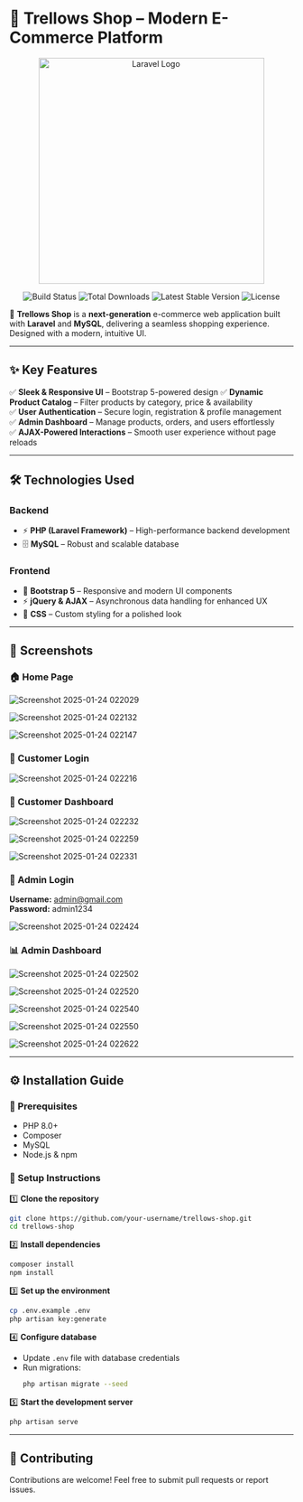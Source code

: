 # 🌟 Trellows Shop – Modern E-Commerce Platform  

<p align="center">
  <a href="https://laravel.com" target="_blank">
    <img src="https://raw.githubusercontent.com/laravel/art/master/logo-lockup/5%20SVG/2%20CMYK/1%20Full%20Color/laravel-logolockup-cmyk-red.svg" width="400" alt="Laravel Logo">
  </a>
</p>

<p align="center">
  <img src="https://img.shields.io/github/workflow/status/laravel/framework/tests?label=Build%20Status" alt="Build Status">
  <img src="https://img.shields.io/packagist/dt/laravel/framework" alt="Total Downloads">
  <img src="https://img.shields.io/packagist/v/laravel/framework" alt="Latest Stable Version">
  <img src="https://img.shields.io/packagist/l/laravel/framework" alt="License">
</p>

🚀 **Trellows Shop** is a **next-generation** e-commerce web application built with **Laravel** and **MySQL**, delivering a seamless shopping experience. Designed with a modern, intuitive UI.

---

## ✨ Key Features  

✅ **Sleek & Responsive UI** – Bootstrap 5-powered design 
✅ **Dynamic Product Catalog** – Filter products by category, price & availability  
✅ **User Authentication** – Secure login, registration & profile management  
✅ **Admin Dashboard** – Manage products, orders, and users effortlessly  
✅ **AJAX-Powered Interactions** – Smooth user experience without page reloads  

---

## 🛠️ Technologies Used  

### **Backend**  
- ⚡ **PHP (Laravel Framework)** – High-performance backend development  
- 🗄 **MySQL** – Robust and scalable database  

### **Frontend**  
- 🎨 **Bootstrap 5** – Responsive and modern UI components  
- ⚡ **jQuery & AJAX** – Asynchronous data handling for enhanced UX  
- 🎨 **CSS** – Custom styling for a polished look  

---

## 📸 Screenshots  

### 🏠 Home Page  
![Screenshot 2025-01-24 022029](https://github.com/user-attachments/assets/14b6565f-bd3b-4638-af36-9ed81b01c022)

![Screenshot 2025-01-24 022132](https://github.com/user-attachments/assets/64447c6a-a7b4-48ab-a039-fefa97d1458e)
  
![Screenshot 2025-01-24 022147](https://github.com/user-attachments/assets/9d7f7af1-3423-4b94-a1d1-bcc9e4d7a2a3)


### 🔐 Customer Login  

![Screenshot 2025-01-24 022216](https://github.com/user-attachments/assets/668ea626-9dd5-4e59-b703-96d1b7443290)

### 🔐 Customer Dashboard  

![Screenshot 2025-01-24 022232](https://github.com/user-attachments/assets/ed7189c8-78a9-4983-adb2-bbd5e4ae2d88)

![Screenshot 2025-01-24 022259](https://github.com/user-attachments/assets/9fe31b3d-49dd-4ae8-935e-1f63b2e9131f)

![Screenshot 2025-01-24 022331](https://github.com/user-attachments/assets/5956df0f-ee1f-437d-b99a-60e14c54b69d)

### 🔑 Admin Login  
**Username:** admin@gmail.com  
**Password:** admin1234  

![Screenshot 2025-01-24 022424](https://github.com/user-attachments/assets/134e3d47-266d-4d4c-966d-cf76aadfda12)


### 📊 Admin Dashboard  
![Screenshot 2025-01-24 022502](https://github.com/user-attachments/assets/9dff2ea3-7f80-46eb-9af2-12dd2dc304f0)

![Screenshot 2025-01-24 022520](https://github.com/user-attachments/assets/b19cf6cc-fd34-45e1-8409-6d16e3a631fc)

![Screenshot 2025-01-24 022540](https://github.com/user-attachments/assets/88192690-3545-464e-b06e-7bdb1c2639f3)

![Screenshot 2025-01-24 022550](https://github.com/user-attachments/assets/d235ddf8-4401-4bc2-925e-1d33d6f13ea4)

![Screenshot 2025-01-24 022622](https://github.com/user-attachments/assets/e684f2b5-7d0e-4641-8e4c-3ba317b65f3d)

---

## ⚙️ Installation Guide  

### 📌 Prerequisites  
- PHP 8.0+  
- Composer  
- MySQL  
- Node.js & npm  

### 🚀 Setup Instructions  

1️⃣ **Clone the repository**  
   ```bash
   git clone https://github.com/your-username/trellows-shop.git
   cd trellows-shop
   ```

2️⃣ **Install dependencies**  
   ```bash
   composer install
   npm install
   ```

3️⃣ **Set up the environment**  
   ```bash
   cp .env.example .env
   php artisan key:generate
   ```

4️⃣ **Configure database**  
   - Update `.env` file with database credentials  
   - Run migrations:  
     ```bash
     php artisan migrate --seed
     ```

5️⃣ **Start the development server**  
   ```bash
   php artisan serve
   ```

---

## 🤝 Contributing  

Contributions are welcome! Feel free to submit pull requests or report issues.  



 
